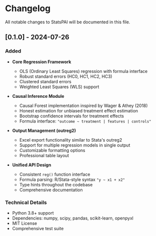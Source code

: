 # Changelog

All notable changes to StatsPAI will be documented in this file.

## [0.1.0] - 2024-07-26

### Added
- **Core Regression Framework**
  - OLS (Ordinary Least Squares) regression with formula interface
  - Robust standard errors (HC0, HC1, HC2, HC3)
  - Clustered standard errors
  - Weighted Least Squares (WLS) support

- **Causal Inference Module**
  - Causal Forest implementation inspired by Wager & Athey (2018)
  - Honest estimation for unbiased treatment effect estimation
  - Bootstrap confidence intervals for treatment effects
  - Formula interface: `"outcome ~ treatment | features | controls"`

- **Output Management (outreg2)**
  - Excel export functionality similar to Stata's outreg2
  - Support for multiple regression models in single output
  - Customizable formatting options
  - Professional table layout

- **Unified API Design**
  - Consistent `reg()` function interface
  - Formula parsing: R/Stata-style syntax `"y ~ x1 + x2"`
  - Type hints throughout the codebase
  - Comprehensive documentation

### Technical Details
- Python 3.8+ support
- Dependencies: numpy, scipy, pandas, scikit-learn, openpyxl
- MIT License
- Comprehensive test suite
